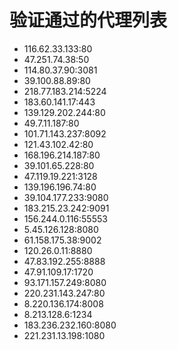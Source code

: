 # 验证通过的代理列表

 - 116.62.33.133:80
 - 47.251.74.38:50
 - 114.80.37.90:3081
 - 39.100.88.89:80
 - 218.77.183.214:5224
 - 183.60.141.17:443
 - 139.129.202.244:80
 - 49.7.11.187:80
 - 101.71.143.237:8092
 - 121.43.102.42:80
 - 168.196.214.187:80
 - 39.101.65.228:80
 - 47.119.19.221:3128
 - 139.196.196.74:80
 - 39.104.177.233:9080
 - 183.215.23.242:9091
 - 156.244.0.116:55553
 - 5.45.126.128:8080
 - 61.158.175.38:9002
 - 120.26.0.11:8880
 - 47.83.192.255:8888
 - 47.91.109.17:1720
 - 93.171.157.249:8080
 - 220.231.143.247:80
 - 8.220.136.174:8008
 - 8.213.128.6:1234
 - 183.236.232.160:8080
 - 221.231.13.198:1080
